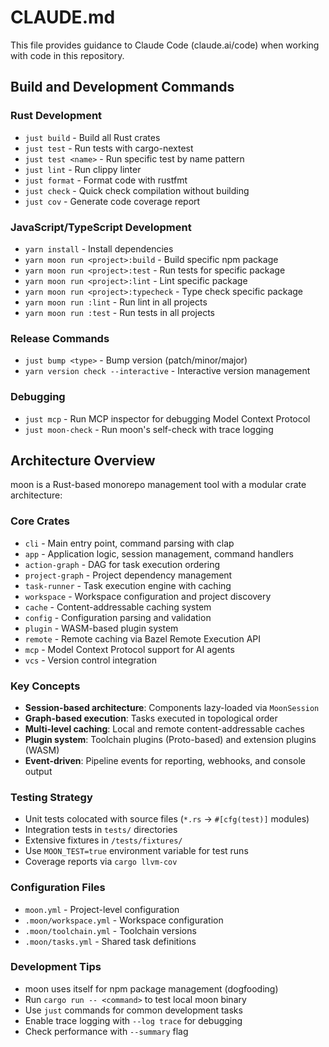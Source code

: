 # CLAUDE.md

This file provides guidance to Claude Code (claude.ai/code) when working with code in this repository.

## Build and Development Commands

### Rust Development
- `just build` - Build all Rust crates
- `just test` - Run tests with cargo-nextest
- `just test <name>` - Run specific test by name pattern
- `just lint` - Run clippy linter
- `just format` - Format code with rustfmt
- `just check` - Quick check compilation without building
- `just cov` - Generate code coverage report

### JavaScript/TypeScript Development
- `yarn install` - Install dependencies
- `yarn moon run <project>:build` - Build specific npm package
- `yarn moon run <project>:test` - Run tests for specific package
- `yarn moon run <project>:lint` - Lint specific package
- `yarn moon run <project>:typecheck` - Type check specific package
- `yarn moon run :lint` - Run lint in all projects
- `yarn moon run :test` - Run tests in all projects

### Release Commands
- `just bump <type>` - Bump version (patch/minor/major)
- `yarn version check --interactive` - Interactive version management

### Debugging
- `just mcp` - Run MCP inspector for debugging Model Context Protocol
- `just moon-check` - Run moon's self-check with trace logging

## Architecture Overview

moon is a Rust-based monorepo management tool with a modular crate architecture:

### Core Crates
- `cli` - Main entry point, command parsing with clap
- `app` - Application logic, session management, command handlers
- `action-graph` - DAG for task execution ordering
- `project-graph` - Project dependency management
- `task-runner` - Task execution engine with caching
- `workspace` - Workspace configuration and project discovery
- `cache` - Content-addressable caching system
- `config` - Configuration parsing and validation
- `plugin` - WASM-based plugin system
- `remote` - Remote caching via Bazel Remote Execution API
- `mcp` - Model Context Protocol support for AI agents
- `vcs` - Version control integration

### Key Concepts
- **Session-based architecture**: Components lazy-loaded via `MoonSession`
- **Graph-based execution**: Tasks executed in topological order
- **Multi-level caching**: Local and remote content-addressable caches
- **Plugin system**: Toolchain plugins (Proto-based) and extension plugins (WASM)
- **Event-driven**: Pipeline events for reporting, webhooks, and console output

### Testing Strategy
- Unit tests colocated with source files (`*.rs` → `#[cfg(test)]` modules)
- Integration tests in `tests/` directories
- Extensive fixtures in `/tests/fixtures/`
- Use `MOON_TEST=true` environment variable for test runs
- Coverage reports via `cargo llvm-cov`

### Configuration Files
- `moon.yml` - Project-level configuration
- `.moon/workspace.yml` - Workspace configuration
- `.moon/toolchain.yml` - Toolchain versions
- `.moon/tasks.yml` - Shared task definitions

### Development Tips
- moon uses itself for npm package management (dogfooding)
- Run `cargo run -- <command>` to test local moon binary
- Use `just` commands for common development tasks
- Enable trace logging with `--log trace` for debugging
- Check performance with `--summary` flag